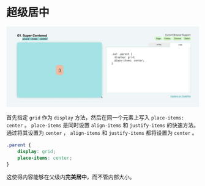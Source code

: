# 超级居中

![效果](assets/images/效果.gif)

首先指定 `grid` 作为 `display` 方法，然后在同一个元素上写入 `place-items: center` 。 `place-items` 是同时设置 `align-items` 和 `justify-items` 的快速方法。通过将其设置为 `center` ， `align-items` 和 `justify-items` 都将设置为 `center` 。

```css
.parent {
    display: grid;
    place-items: center;
}
```

这使得内容能够在父级内**完美居中**，而不管内部大小。
